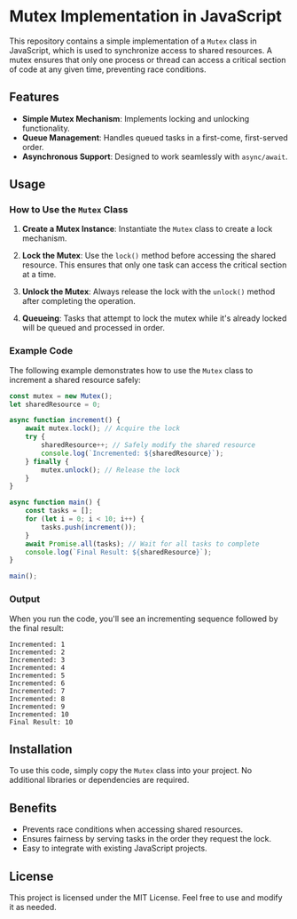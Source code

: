 # Mutex Implementation in JavaScript

This repository contains a simple implementation of a `Mutex` class in JavaScript, which is used to synchronize access to shared resources. A mutex ensures that only one process or thread can access a critical section of code at any given time, preventing race conditions.

## Features
- **Simple Mutex Mechanism**: Implements locking and unlocking functionality.
- **Queue Management**: Handles queued tasks in a first-come, first-served order.
- **Asynchronous Support**: Designed to work seamlessly with `async/await`.

## Usage

### How to Use the `Mutex` Class
1. **Create a Mutex Instance**:
   Instantiate the `Mutex` class to create a lock mechanism.

2. **Lock the Mutex**:
   Use the `lock()` method before accessing the shared resource. This ensures that only one task can access the critical section at a time.

3. **Unlock the Mutex**:
   Always release the lock with the `unlock()` method after completing the operation.

4. **Queueing**:
   Tasks that attempt to lock the mutex while it's already locked will be queued and processed in order.

### Example Code
The following example demonstrates how to use the `Mutex` class to increment a shared resource safely:

```javascript
const mutex = new Mutex();
let sharedResource = 0;

async function increment() {
    await mutex.lock(); // Acquire the lock
    try {
        sharedResource++; // Safely modify the shared resource
        console.log(`Incremented: ${sharedResource}`);
    } finally {
        mutex.unlock(); // Release the lock
    }
}

async function main() {
    const tasks = [];
    for (let i = 0; i < 10; i++) {
        tasks.push(increment());
    }
    await Promise.all(tasks); // Wait for all tasks to complete
    console.log(`Final Result: ${sharedResource}`);
}

main();
```

### Output
When you run the code, you'll see an incrementing sequence followed by the final result:
```
Incremented: 1
Incremented: 2
Incremented: 3
Incremented: 4
Incremented: 5
Incremented: 6
Incremented: 7
Incremented: 8
Incremented: 9
Incremented: 10
Final Result: 10
```

## Installation
To use this code, simply copy the `Mutex` class into your project. No additional libraries or dependencies are required.

## Benefits
- Prevents race conditions when accessing shared resources.
- Ensures fairness by serving tasks in the order they request the lock.
- Easy to integrate with existing JavaScript projects.

## License
This project is licensed under the MIT License. Feel free to use and modify it as needed.